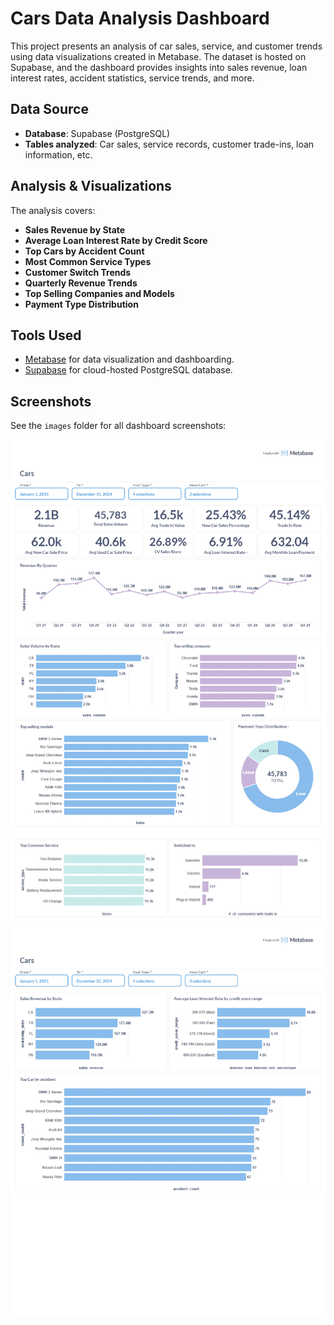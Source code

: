 # Cars Data Analysis Dashboard

This project presents an analysis of car sales, service, and customer trends using data visualizations created in Metabase. The dataset is hosted on Supabase, and the dashboard provides insights into sales revenue, loan interest rates, accident statistics, service trends, and more.


## Data Source

- **Database**: Supabase (PostgreSQL)
- **Tables analyzed**: Car sales, service records, customer trade-ins, loan information, etc.

## Analysis & Visualizations

The analysis covers:

- **Sales Revenue by State**
- **Average Loan Interest Rate by Credit Score**
- **Top Cars by Accident Count**
- **Most Common Service Types**
- **Customer Switch Trends**
- **Quarterly Revenue Trends**
- **Top Selling Companies and Models**
- **Payment Type Distribution**

## Tools Used

- [Metabase](https://www.metabase.com/) for data visualization and dashboarding.
- [Supabase](https://supabase.com/) for cloud-hosted PostgreSQL database.

## Screenshots

See the `images` folder for all dashboard screenshots:

![Dashboard 1](./images/1.jpg)
![Dashboard 2](./images/2.jpg)
![Dashboard 3](./images/3.jpg)


